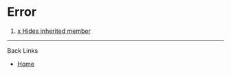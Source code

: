 # Error

1. [x Hides inherited member](./documents/01_hides_inherited_member.md)

---
Back Links

* [Home](../index.md)